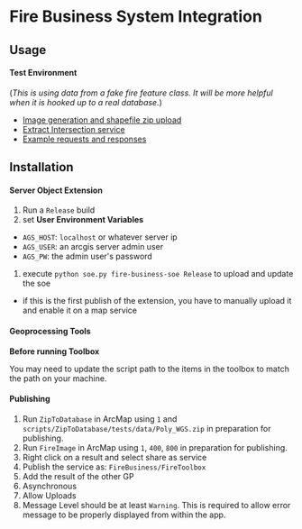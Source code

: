 # Fire Business System Integration

## Usage

#### Test Environment
(_This is using data from a fake fire feature class. It will be more helpful when it is hooked up to a real database._)

- [Image generation and shapefile zip upload](http://test.mapserv.utah.gov/arcgis/rest/services/FireBusinessSystem/FireToolbox/GPServer)
- [Extract Intersection service](http://test.mapserv.utah.gov/arcgis/rest/services/FireBusinessSystem/FireAreas/MapServer/exts/FireBusinessSoe/ExtractIntersections)
- [Example requests and responses](https://gist.github.com/steveoh/42c89e58e1c98c8f7f9d66a4c4dc47d6)

## Installation

#### Server Object Extension

1. Run a `Release` build
1. set **User Environment Variables**
  - `AGS_HOST`: `localhost` or whatever server ip
  - `AGS_USER`: an arcgis server admin user
  - `AGS_PW`: the admin user's password
1. execute `python soe.py fire-business-soe Release` to upload and update the soe
  - if this is the first publish of the extension, you have to manually upload it and enable it on a map service

#### Geoprocessing Tools

**Before running Toolbox**

You may need to update the script path to the items in the toolbox to match the path on your machine.

#### Publishing

1. Run `ZipToDatabase` in ArcMap using `1` and `scripts/ZipToDatabase/tests/data/Poly_WGS.zip` in preparation for publishing.
1. Run `FireImage` in ArcMap using `1`, `400`, `800` in preparation for publishing.
1. Right click on a result and select share as service
1. Publish the service as: `FireBusiness/FireToolbox`
1. Add the result of the other GP 
1. Asynchronous
1. Allow Uploads
1. Message Level should be at least `Warning`. This is required to allow error message to be properly displayed from within the app.
